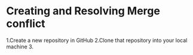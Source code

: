 

# Creating and Resolving Merge conflict

1.Create a new repository in GitHub
2.Clone that repository into your local machine
3.